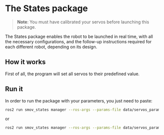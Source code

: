 # The States package

> **Note**: You must have calibrated your servos before launching this package.

The States package enables the robot to be launched in real time, with all the necessary configurations, and the follow-up instructions required for each different robot, depending on its design. 
## How it works

First of all, the program will set all servos to their predefined value. 

## Run it 
In order to run the package with your parameters, you just need to paste: 
```bash
ros2 run smov_states manager --ros-args --params-file data/servos_parameters.yaml
```
or 
```bash
ros2 run smov_states manager --ros-args --params-file data/servos_params_with_single_board.yaml
```

